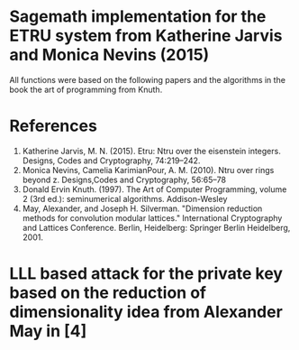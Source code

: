 # Sagemath implementation for the ETRU system from Katherine Jarvis and Monica Nevins (2015) 

All functions were based on the following papers and the algorithms in the book the art of programming from Knuth. 

# References
1. Katherine Jarvis, M. N. (2015). Etru: Ntru over the eisenstein integers. Designs, Codes and Cryptography, 74:219–242.
2. Monica Nevins, Camelia KarimianPour, A. M. (2010). Ntru over rings beyond z. Designs,Codes and Cryptography, 56:65–78
3. Donald Ervin Knuth. (1997). The Art of Computer Programming, volume 2 (3rd ed.): seminumerical algorithms. Addison-Wesley
4. May, Alexander, and Joseph H. Silverman. "Dimension reduction methods for convolution modular lattices." International Cryptography and Lattices Conference. Berlin, Heidelberg: Springer Berlin Heidelberg, 2001.

# LLL based attack for the private key based on the reduction of dimensionality idea from Alexander May in [4]
